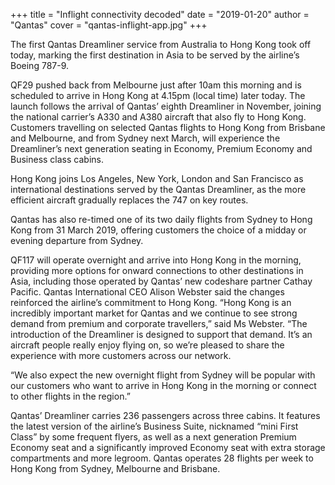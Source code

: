 +++
title = "Inflight connectivity decoded"
date = "2019-01-20"
author = "Qantas"
cover = "qantas-inflight-app.jpg"
+++

The first Qantas Dreamliner service from Australia to Hong Kong took off today, marking the first destination in Asia to be served by the airline’s Boeing 787-9.

QF29 pushed back from Melbourne just after 10am this morning and is scheduled to arrive in Hong Kong at 4.15pm (local time) later today.
The launch follows the arrival of Qantas’ eighth Dreamliner in November, joining the national carrier’s A330 and A380 aircraft that also fly to Hong Kong.
Customers travelling on selected Qantas flights to Hong Kong from Brisbane and Melbourne, and from Sydney next March, will experience the Dreamliner’s next generation seating in Economy, Premium Economy and Business class cabins.

Hong Kong joins Los Angeles, New York, London and San Francisco as international destinations served by the Qantas Dreamliner, as the more efficient aircraft gradually replaces the 747 on key routes.

Qantas has also re-timed one of its two daily flights from Sydney to Hong Kong from 31 March 2019, offering customers the choice of a midday or evening departure from Sydney.

QF117 will operate overnight and arrive into Hong Kong in the morning, providing more options for onward connections to other destinations in Asia, including those operated by Qantas’ new codeshare partner Cathay Pacific.
Qantas International CEO Alison Webster said the changes reinforced the airline’s commitment to Hong Kong.
“Hong Kong is an incredibly important market for Qantas and we continue to see strong demand from premium and corporate travellers,” said Ms Webster.
“The introduction of the Dreamliner is designed to support that demand. It’s an aircraft people really enjoy flying on, so we’re pleased to share the experience with more customers across our network.

“We also expect the new overnight flight from Sydney will be popular with our customers who want to arrive in Hong Kong in the morning or connect to other flights in the region.”

Qantas’ Dreamliner carries 236 passengers across three cabins. It features the latest version of the airline’s Business Suite, nicknamed “mini First Class” by some frequent flyers, as well as a next generation Premium Economy seat and a significantly improved Economy seat with extra storage compartments and more legroom.
Qantas operates 28 flights per week to Hong Kong from Sydney, Melbourne and Brisbane.




